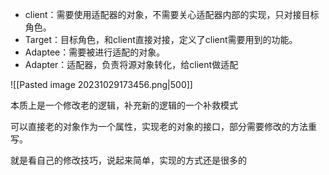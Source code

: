 
- client：需要使用适配器的对象，不需要关心适配器内部的实现，只对接目标角色。
- Target：目标角色，和client直接对接，定义了client需要用到的功能。
- Adaptee：需要被进行适配的对象。
- Adapter：适配器，负责将源对象转化，给client做适配

![[Pasted image 20231029173456.png|500]]


本质上是一个修改老的逻辑，补充新的逻辑的一个补救模式

可以直接老的对象作为一个属性，实现老的对象的接口，部分需要修改的方法重写。

就是看自己的修改技巧，说起来简单，实现的方式还是很多的